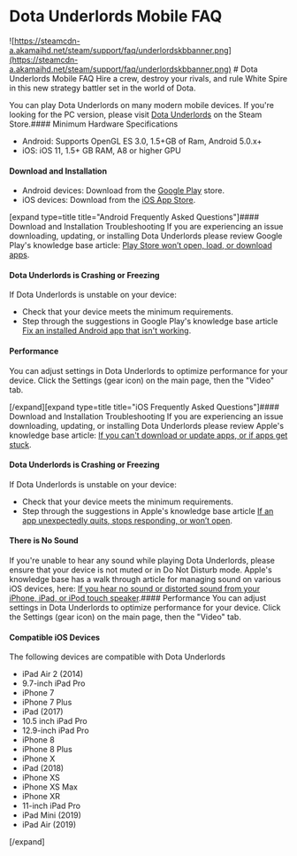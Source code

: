 # Dota Underlords Mobile FAQ

![https://steamcdn-a.akamaihd.net/steam/support/faq/underlordskbbanner.png](https://steamcdn-a.akamaihd.net/steam/support/faq/underlordskbbanner.png)  # Dota Underlords Mobile FAQ
Hire a crew, destroy your rivals, and rule White Spire in this new strategy battler set in the world of Dota.  
  
You can play Dota Underlords on many modern mobile devices. If you're looking for the PC version, please visit [Dota Underlords](https://store.steampowered.com/app/1046930/Dota_Underlords/) on the Steam Store.#### Minimum Hardware Specifications

* Android: Supports OpenGL ES 3.0, 1.5+GB of Ram, Android 5.0.x+
* iOS: iOS 11, 1.5+ GB RAM, A8 or higher GPU

 #### Download and Installation

* Android devices: Download from the [Google Play](https://play.google.com/store/apps/details?id=com.valvesoftware.underlords) store.
* iOS devices: Download from the [iOS App Store](https://apps.apple.com/app/id1465996312).

  
  
[expand type=title title="Android Frequently Asked Questions"]#### Download and Installation Troubleshooting
If you are experiencing an issue downloading, updating, or installing Dota Underlords please review Google Play's knowledge base article: [Play Store won’t open, load, or download apps](https://support.google.com/googleplay/answer/7513003).  
  
#### Dota Underlords is Crashing or Freezing
If Dota Underlords is unstable on your device:
* Check that your device meets the minimum requirements.
* Step through the suggestions in Google Play's knowledge base article [Fix an installed Android app that isn't working](https://support.google.com/googleplay/answer/2668665).

  
  
#### Performance
You can adjust settings in Dota Underlords to optimize performance for your device. Click the Settings (gear icon) on the main page, then the "Video" tab.  
  
[/expand][expand type=title title="iOS Frequently Asked Questions"]#### Download and Installation Troubleshooting
If you are experiencing an issue downloading, updating, or installing Dota Underlords please review Apple's knowledge base article: [If you can't download or update apps, or if apps get stuck](https://support.apple.com/HT207165).  
  
#### Dota Underlords is Crashing or Freezing
If Dota Underlords is unstable on your device:
* Check that your device meets the minimum requirements.
* Step through the suggestions in Apple's knowledge base article [If an app unexpectedly quits, stops responding, or won’t open](https://support.apple.com/HT201398).

  
  
#### There is No Sound
If you're unable to hear any sound while playing Dota Underlords, please ensure that your device is not muted or in Do Not Disturb mode. Apple's knowledge base has a walk through article for managing sound on various iOS devices, here: [If you hear no sound or distorted sound from your iPhone, iPad, or iPod touch speaker](https://support.apple.com/HT203794).#### Performance
You can adjust settings in Dota Underlords to optimize performance for your device. Click the Settings (gear icon) on the main page, then the "Video" tab.  
  
#### Compatible iOS Devices
The following devices are compatible with Dota Underlords  
  

* iPad Air 2 (2014)
* 9.7-inch iPad Pro
* iPhone 7
* iPhone 7 Plus
* iPad (2017)
* 10.5 inch iPad Pro
* 12.9-inch iPad Pro
* iPhone 8
* iPhone 8 Plus
* iPhone X
* iPad (2018)
* iPhone XS
* iPhone XS Max
* iPhone XR
* 11-inch iPad Pro
* iPad Mini (2019)
* iPad Air (2019)

 [/expand]  
  
